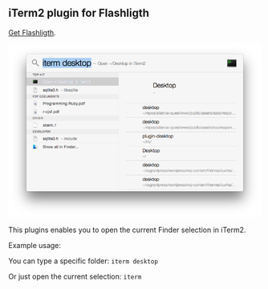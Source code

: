 ## iTerm2 plugin for Flashligth

[Get Flashligth](http://flashlight.nateparrott.com/).

![Screeshot](/Screeshot.png?raw=true "Screeshot")

This plugins enables you to open the current Finder selection in iTerm2.

Example usage:

You can type a specific folder:
`iterm desktop`

Or just open the current selection:
`iterm`
